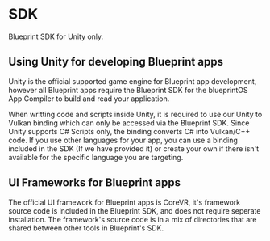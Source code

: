 # SDK
Blueprint SDK for Unity only.

## Using Unity for developing Blueprint apps
Unity is the official supported game engine for Blueprint app development, however all Blueprint apps require the Blueprint SDK for the blueprintOS App Compiler to build and read your application.

When writting code and scripts inside Unity, it is required to use our Unity to Vulkan binding which can only be accessed via the Blueprint SDK. Since Unity supports C# Scripts only, the binding converts C# into Vulkan/C++ code. If you use other languages for your app, you can use a binding included in the SDK (If we have provided it) or create your own if there isn't available for the specific language you are targeting.

## UI Frameworks for Blueprint apps
The official UI framework for Blueprint apps is CoreVR, it's framework source code is included in the Blueprint SDK, and does not require seperate installation. The framework's source code is in a mix of directories that are shared between other tools in Blueprint's SDK.
